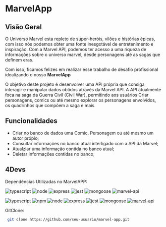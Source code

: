 # MarvelApp

## Visão Geral

O Universo Marvel esta repleto de super-heróis, vilões e histórias épicas, com isso nós podemos obter uma fonte inesgotável de entretenimento e inspiração. Com a Marvel API, podemos ter acesso a uma riqueza de informações sobre o universo marvel, desde personagens até as sagas que definem eras.

Com isso, ficamos felizes em realizar esse trabalho de desafio profissional idealizando o nosso
**MarvelApp**

O objetivo deste projeto é desenvolver uma API própria que consiga interagir e manipular dados obtidos através da Marvel API. A API atualmente foca na saga da Guerra Civil (Civil War), permitindo aos usuários Criar personagens, comics ou até mesmo explorar os personagens envolvidos, os quadrinhos que compõem a saga e mais.
## Funcionalidades
- Criar no banco de dados uma Comic, Personagem ou até mesmo um autor própio;
- Consultar informações no banco atual interligado com a API da Marvel;
- Atualziar uma informação contida no banco atual;
- Deletar Informações contidas no banco;
  
## 4Devs
Dependências Utilizadas no MarvelAPP:

![typescript](https://img.shields.io/badge/-TypeScript-3178C6?style=flat&logo=typescript&logoColor=white)
![node](https://img.shields.io/badge/-Node.js-339933?style=flat&logo=node.js&logoColor=white)
![express](https://img.shields.io/badge/-Express-000000?style=flat&logo=express&logoColor=white)
![jest](https://img.shields.io/badge/-Jest-C21325?style=flat&logo=jest&logoColor=white)
![mongoose](https://img.shields.io/badge/-Mongoose-47A248?style=flat&logo=mongoose&logoColor=white)
![marvel-api](https://img.shields.io/badge/-Marvel_API-FF0000?style=flat&logo=marvel&logoColor=white)

![typescript](https://img.shields.io/badge/-TypeScript-3178C6?style=flat&logo=typescript&logoColor=white)
![npm](https://img.shields.io/badge/-NPM-CB3837?style=flat&logo=npm&logoColor=white)
![node](https://img.shields.io/badge/-Node.js-339933?style=flat&logo=node.js&logoColor=white)
![express](https://img.shields.io/badge/-Express-000000?style=flat&logo=express&logoColor=white)
![jest](https://img.shields.io/badge/-Jest-C21325?style=flat&logo=jest&logoColor=white)
![mongoose](https://img.shields.io/badge/-Mongoose-47A248?style=flat&logo=mongoose&logoColor=white)
[![marvel-api](https://img.shields.io/badge/-Marvel_API-FF0000?style=flat&logo=marvel&logoColor=white)](https://developer.marvel.com/)


GitClone:
  
  ```bash
   git clone https://github.com/seu-usuario/marvel-app.git
  ```



